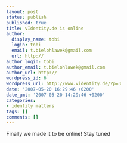 ```yaml
---
layout: post
status: publish
published: true
title: vIdentity.de is online
author:
  display_name: tobi
  login: tobi
  email: t.bielohlawek@gmail.com
  url: http://
author_login: tobi
author_email: t.bielohlawek@gmail.com
author_url: http://
wordpress_id: 6
wordpress_url: http://www.videntity.de/?p=3
date: '2007-05-20 16:29:46 +0200'
date_gmt: '2007-05-20 14:29:46 +0200'
categories:
- identity matters
tags: []
comments: []
---
```

Finally we made it to be online! Stay tuned

